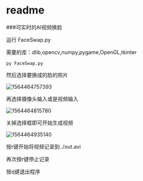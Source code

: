 # readme

###可实时的AI视频换脸

运行  FaceSwap.py

需要的库：dlib,opencv,numpy,pygame,OpenGL,tkinter

```shell
py FaceSwap.py
```

然后选择要换成的脸的照片

![1564464757393](https://github.com/gurry30/A-Simple-FaceSawp/pic/1564464757393.png)

再选择摄像头输入或是视频输入

![1564464815780](https://github.com/gurry30/A-Simple-FaceSawp/pic/1564464815780.png)

关掉选择框即可开始生成视频

![1564464935140](https://github.com/gurry30/A-Simple-FaceSawp/pic/1564464935140.png)

按r键开始将视频记录到../out.avi

再次按r键停止记录

按q键退出程序
